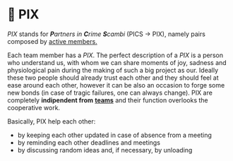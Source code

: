 # 👯 PIX

_PIX_ stands for _**P**artners in **C**rime **S**cambi_ (PICS → PIX), namely pairs composed by [active members.](../../staff/teams.md)

Each team member has a _PIX_. The perfect description of a _PIX_ is a person who understand us, with whom we can share moments of joy, sadness and physiological pain during the making of such a big project as our. Ideally these two people should already trust each other and they should feel at ease around each other, however it can be also an occasion to forge some new bonds (in case of tragic failures, one can always change). PIX are completely **indipendent from** [**teams**](../../staff/teams.md) and their function overlooks the cooperative work.

Basically, PIX help each other:

* by keeping each other updated in case of absence from a meeting
* by reminding each other deadlines and meetings
* by discussing random ideas and, if necessary, by unloading

